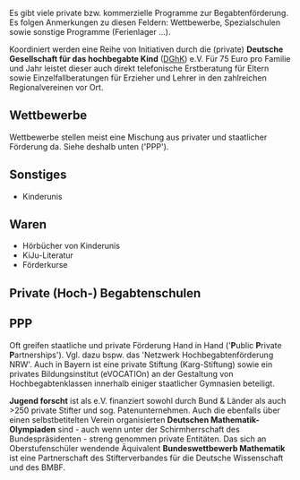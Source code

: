 Es gibt viele private bzw. kommerzielle Programme zur Begabtenförderung. Es folgen Anmerkungen zu diesen Feldern: Wettbewerbe, Spezialschulen sowie sonstige Programme (Ferienlager ...).

Koordiniert werden eine Reihe von Initiativen durch die (private) **Deutsche Gesellschaft für das hochbegabte Kind** ([DGhK](http://www.dghk.de/)) e.V. Für 75 Euro pro Familie und Jahr leistet dieser auch direkt telefonische Erstberatung für Eltern sowie Einzelfallberatungen für Erzieher und Lehrer in den zahlreichen Regionalvereinen vor Ort.

## Wettbewerbe
Wettbewerbe stellen meist eine Mischung aus privater und staatlicher Förderung da. Siehe deshalb unten ('PPP').

## Sonstiges
- Kinderunis

## Waren
- Hörbücher von Kinderunis
- KiJu-Literatur
- Förderkurse
 
## Private (Hoch-) Begabtenschulen


## PPP
Oft greifen staatliche und private Förderung Hand in Hand ('**P**ublic **P**rivate **P**artnerships'). Vgl. dazu bspw. das 'Netzwerk Hochbegabtenförderung NRW'. Auch in Bayern ist eine private Stiftung (Karg-Stiftung) sowie ein privates Bildungsinstitut (eVOCATIOn) an der Gestaltung von Hochbegabtenklassen innerhalb einiger staatlicher Gymnasien beteiligt.


**Jugend forscht** ist als e.V. finanziert sowohl durch Bund & Länder als auch >250 private Stifter und sog. Patenunternehmen. Auch die ebenfalls über einen selbstbetitelten Verein organisierten **Deutschen Mathematik-Olympiaden** sind - auch wenn unter der Schirmherrschaft des Bundespräsidenten - streng genommen private Entitäten. Das sich an Oberstufenschüler wendende Äquivalent **Bundeswettbewerb Mathematik** ist eine Partnerschaft des Stifterverbandes für die Deutsche Wissenschaft und des BMBF.
